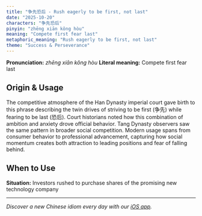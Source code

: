 ```yaml
---
title: "争先恐后 - Rush eagerly to be first, not last"
date: "2025-10-20"
characters: "争先恐后"
pinyin: "zhēng xiān kǒng hòu"
meaning: "Compete first fear last"
metaphoric_meaning: "Rush eagerly to be first, not last"
theme: "Success & Perseverance"
---
```


**Pronunciation:** *zhēng xiān kǒng hòu*
**Literal meaning:** Compete first fear last

## Origin & Usage

The competitive atmosphere of the Han Dynasty imperial court gave birth to this phrase describing the twin drives of striving to be first (争先) while fearing to be last (恐后). Court historians noted how this combination of ambition and anxiety drove official behavior. Tang Dynasty observers saw the same pattern in broader social competition. Modern usage spans from consumer behavior to professional advancement, capturing how social momentum creates both attraction to leading positions and fear of falling behind.

## When to Use

**Situation:** Investors rushed to purchase shares of the promising new technology company

---

*Discover a new Chinese idiom every day with our [iOS app](https://apps.apple.com/us/app/daily-chinese-idioms/id6740611324).*
